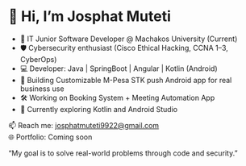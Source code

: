 # 👋 Hi, I’m Josphat Muteti

- 🧠 IT Junior Software Developer @ Machakos University (Current)
- 🛡️ Cybersecurity enthusiast (Cisco Ethical Hacking, CCNA 1–3, CyberOps)
- 💻 Developer: Java | SpringBoot | Angular | Kotlin (Android)
- 📱 Building Customizable M-Pesa STK push Android app for real business use
- 🛠️ Working on Booking System + Meeting Automation App
- 🧪 Currently exploring Kotlin and Android Studio

📫 Reach me: josphatmuteti9922@gmail.com  
🌐 Portfolio: Coming soon

“My goal is to solve real-world problems through code and security.”
